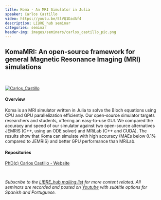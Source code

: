 ```yaml
---
title: Koma - An MRI Simulator in Julia
speaker: Carlos Castillo
video: https://youtu.be/SlVQ1DadAf4
description: LIBRE_hub seminar
categories: seminar
header-img: images/seminars/carlos_castillo_pic.png
---
```


## KomaMRI: An open-source framework for general Magnetic Resonance Imaging (MRI) simulations 

<br>

[![Carlos_Castillo](http://img.youtube.com/vi/SlVQ1DadAf4/0.jpg)](https://youtu.be/SlVQ1DadAf4)

#### Overview
Koma is an MRI simulator written in Julia to solve the Bloch equations using CPU and GPU parallelization efficiently. Our open-source simulator targets researchers and students, offering an easy-to-use GUI. We compared the accuracy and speed of our simulator against two open-source alternatives JEMRIS (C++, using an ODE solver) and MRiLab (C++ and CUDA). The results show that Koma can simulate with high accuracy (MAEs below 0.1% compared to JEMRIS) and better GPU performance than MRiLab.

#### Repositories
[PhD(c) Carlos Castillo - Website](https://www.mri.cl/carlos-castillo/)

<br>

*Subscribe to the [LIBRE_hub mailing list](https://mailchi.mp/2efa11be3d6b/libre_hub) for more content related. All seminars are recorded and posted on [Youtube](https://www.youtube.com/channel/UCKaffupDA8KKrDE0rd668Xw) with subtitle options for Spanish and Portuguese.*

